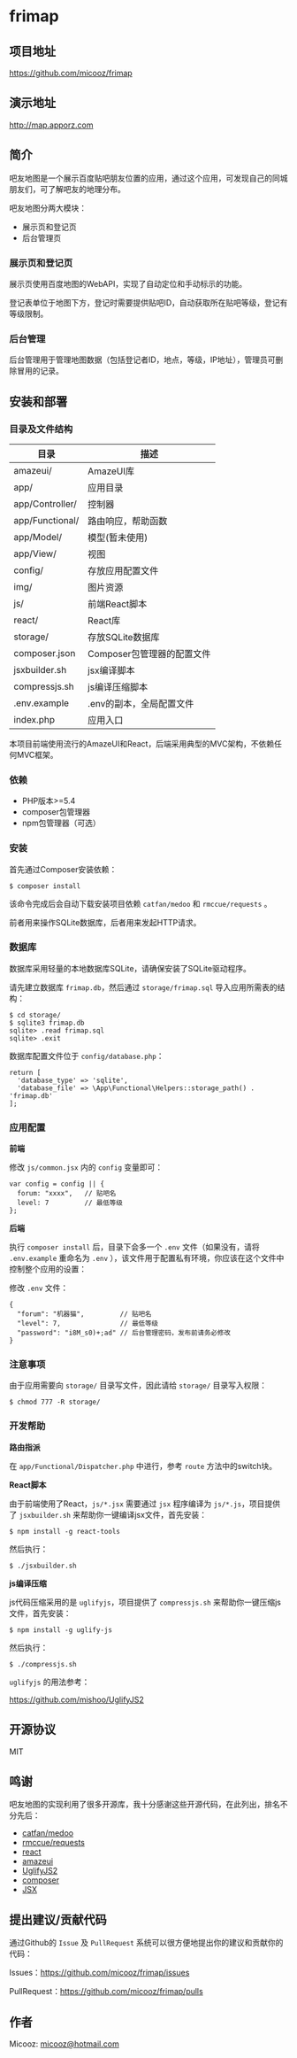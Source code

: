# frimap

## 项目地址

https://github.com/micooz/frimap

## 演示地址

http://map.apporz.com

## 简介

吧友地图是一个展示百度贴吧朋友位置的应用，通过这个应用，可发现自己的同城朋友们，可了解吧友的地理分布。

吧友地图分两大模块：

* 展示页和登记页
* 后台管理页

### 展示页和登记页

展示页使用百度地图的WebAPI，实现了自动定位和手动标示的功能。

登记表单位于地图下方，登记时需要提供贴吧ID，自动获取所在贴吧等级，登记有等级限制。

### 后台管理

后台管理用于管理地图数据（包括登记者ID，地点，等级，IP地址），管理员可删除冒用的记录。

## 安装和部署

### 目录及文件结构

|     目录          |     描述                   |
|-------------------|----------------------------|
| amazeui/          | AmazeUI库                  |
| app/              | 应用目录                   |
| app/Controller/   | 控制器                     |
| app/Functional/   | 路由响应，帮助函数         |
| app/Model/        | 模型(暂未使用)             |
| app/View/         | 视图                       |
| config/           | 存放应用配置文件           |
| img/              | 图片资源                   |
| js/               | 前端React脚本              |
| react/            | React库                    |
| storage/          | 存放SQLite数据库           |
| composer.json     | Composer包管理器的配置文件 |
| jsxbuilder.sh     | jsx编译脚本                |
| compressjs.sh     | js编译压缩脚本             |
| .env.example      | .env的副本，全局配置文件   |
| index.php         | 应用入口                   |

本项目前端使用流行的AmazeUI和React，后端采用典型的MVC架构，不依赖任何MVC框架。

### 依赖

* PHP版本>=5.4
* composer包管理器
* npm包管理器（可选）

### 安装

首先通过Composer安装依赖：

    $ composer install

该命令完成后会自动下载安装项目依赖 `catfan/medoo` 和 `rmccue/requests` 。

前者用来操作SQLite数据库，后者用来发起HTTP请求。

### 数据库

数据库采用轻量的本地数据库SQLite，请确保安装了SQLite驱动程序。

请先建立数据库 `frimap.db`，然后通过 `storage/frimap.sql` 导入应用所需表的结构：

    $ cd storage/
    $ sqlite3 frimap.db
    sqlite> .read frimap.sql
    sqlite> .exit

数据库配置文件位于 `config/database.php`：

    return [
      'database_type' => 'sqlite',
      'database_file' => \App\Functional\Helpers::storage_path() . 'frimap.db'
    ];

### 应用配置

**前端**

修改 `js/common.jsx` 内的 `config` 变量即可：

    var config = config || {
      forum: "xxxx",   // 贴吧名
      level: 7         // 最低等级
    };

**后端**

执行 `composer install` 后，目录下会多一个 `.env` 文件（如果没有，请将 `.env.example` 重命名为 `.env` ），该文件用于配置私有环境，你应该在这个文件中控制整个应用的设置：

修改 `.env` 文件：

    {
      "forum": "机器猫",         // 贴吧名
      "level": 7,               // 最低等级
      "password": "i8M_s0)+;ad" // 后台管理密码，发布前请务必修改
    }

### 注意事项

由于应用需要向 `storage/` 目录写文件，因此请给 `storage/` 目录写入权限：

    $ chmod 777 -R storage/

### 开发帮助

**路由指派**

在 `app/Functional/Dispatcher.php` 中进行，参考 `route` 方法中的switch块。

**React脚本**

由于前端使用了React，`js/*.jsx` 需要通过 `jsx` 程序编译为 `js/*.js`，项目提供了 `jsxbuilder.sh` 来帮助你一键编译jsx文件，首先安装：

    $ npm install -g react-tools

然后执行：

    $ ./jsxbuilder.sh

**js编译压缩**

js代码压缩采用的是 `uglifyjs`，项目提供了 `compressjs.sh` 来帮助你一键压缩js文件，首先安装：

    $ npm install -g uglify-js
    
然后执行：

    $ ./compressjs.sh

`uglifyjs` 的用法参考：

https://github.com/mishoo/UglifyJS2

## 开源协议

MIT

## 鸣谢

吧友地图的实现利用了很多开源库，我十分感谢这些开源代码，在此列出，排名不分先后：

* [catfan/medoo](https://github.com/catfan/Medoo)
* [rmccue/requests](https://github.com/rmccue/Requests)
* [react](https://github.com/facebook/react)
* [amazeui](https://github.com/allmobilize/amazeui)
* [UglifyJS2](https://github.com/mishoo/UglifyJS2)
* [composer](https://github.com/composer/composer)
* [JSX](https://github.com/jsx/JSX)

## 提出建议/贡献代码

通过Github的 `Issue` 及 `PullRequest` 系统可以很方便地提出你的建议和贡献你的代码：

Issues：https://github.com/micooz/frimap/issues

PullRequest：https://github.com/micooz/frimap/pulls

## 作者

Micooz: micooz@hotmail.com
